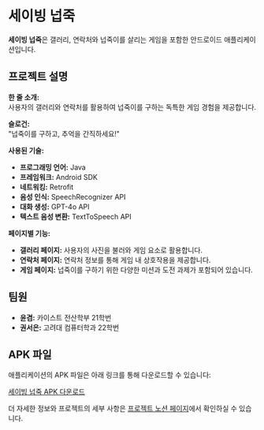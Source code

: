 # 세이빙 넙죽

**세이빙 넙죽**은 갤러리, 연락처와 넙죽이를 살리는 게임을 포함한 안드로이드 애플리케이션입니다.

## 프로젝트 설명

**한 줄 소개:**  
사용자의 갤러리와 연락처를 활용하여 넙죽이를 구하는 독특한 게임 경험을 제공합니다.

**슬로건:**  
"넙죽이를 구하고, 추억을 간직하세요!"

**사용된 기술:**
- **프로그래밍 언어:** Java
- **프레임워크:** Android SDK
- **네트워킹:** Retrofit
- **음성 인식:** SpeechRecognizer API
- **대화 생성:** GPT-4o API
- **텍스트 음성 변환:** TextToSpeech API

**페이지별 기능:**
- **갤러리 페이지:** 사용자의 사진을 불러와 게임 요소로 활용합니다.
- **연락처 페이지:** 연락처 정보를 통해 게임 내 상호작용을 제공합니다.
- **게임 페이지:** 넙죽이를 구하기 위한 다양한 미션과 도전 과제가 포함되어 있습니다.

## 팀원

- **윤겸:** 카이스트 전산학부 21학번
- **권서은:** 고려대 컴퓨터학과 22학번


## APK 파일

애플리케이션의 APK 파일은 아래 링크를 통해 다운로드할 수 있습니다:

[세이빙 넙죽 APK 다운로드](APK_파일_링크)


더 자세한 정보와 프로젝트의 세부 사항은 [프로젝트 노션 페이지](https://www.notion.so/SAVE-NUPJUK-16e817fde8e480db9917d6210f98909e?pvs=4)에서 확인하실 수 있습니다.
